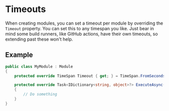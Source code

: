 # Timeouts

When creating modules, you can set a timeout per module by overriding the `Timeout` property. You can set this to any timespan you like. Just bear in mind some build runners, like GitHub actions, have their own timeouts, so extending past these won't help.

## Example

```csharp
public class MyModule : Module
{
    protected override TimeSpan Timeout { get; } = TimeSpan.FromSeconds(120);

    protected override Task<IDictionary<string, object>?> ExecuteAsync(IPipelineContext context, CancellationToken cancellationToken)
    {
        // Do something
    }
}
```